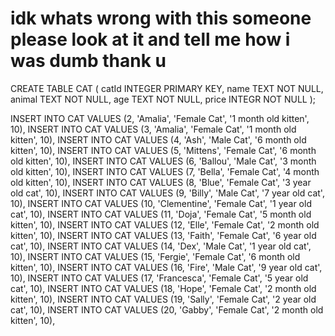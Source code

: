 # idk whats wrong with this someone please look at it and tell me how i was dumb thank u

CREATE TABLE CAT (
                catId INTEGER PRIMARY KEY,
                name TEXT NOT NULL,
                animal TEXT NOT NULL,
                age TEXT NOT NULL,
                price INTEGR NOT NULL
);

 INSERT INTO CAT VALUES (2, 'Amalia', 'Female Cat', '1 month old kitten', 10),
 INSERT INTO CAT VALUES (3, 'Amalia', 'Female Cat', '1 month old kitten', 10),
 INSERT INTO CAT VALUES (4, 'Ash', 'Male Cat', '6 month old kitten', 10),
 INSERT INTO CAT VALUES (5, 'Mittens', 'Female Cat', '6 month old kitten', 10),
 INSERT INTO CAT VALUES (6, 'Ballou', 'Male Cat', '3 month old kitten', 10),
 INSERT INTO CAT VALUES (7, 'Bella', 'Female Cat', '4 month old kitten', 10),
 INSERT INTO CAT VALUES (8, 'Blue', 'Female Cat', '3 year old cat', 10),
 INSERT INTO CAT VALUES (9, 'Billy', 'Male Cat', '7 year old cat', 10),
 INSERT INTO CAT VALUES (10, 'Clementine', 'Female Cat', '1 year old cat', 10),
 INSERT INTO CAT VALUES (11, 'Doja', 'Female Cat', '5 month old kitten', 10),
 INSERT INTO CAT VALUES (12, 'Elle', 'Female Cat', '2 month old kitten', 10),
 INSERT INTO CAT VALUES (13, 'Faith', 'Female Cat', '6 year old cat', 10),
 INSERT INTO CAT VALUES (14, 'Dex', 'Male Cat', '1 year old cat', 10),
 INSERT INTO CAT VALUES (15, 'Fergie', 'Female Cat', '6 month old kitten', 10),
 INSERT INTO CAT VALUES (16, 'Fire', 'Male Cat', '9 year old cat', 10),
 INSERT INTO CAT VALUES (17, 'Francesca', 'Female Cat', '5 year old cat', 10),
 INSERT INTO CAT VALUES (18, 'Hope', 'Female Cat', '2 month old kitten', 10),
 INSERT INTO CAT VALUES (19, 'Sally', 'Female Cat', '2 year old cat', 10),
 INSERT INTO CAT VALUES (20, 'Gabby', 'Female Cat', '2 month old kitten', 10),
